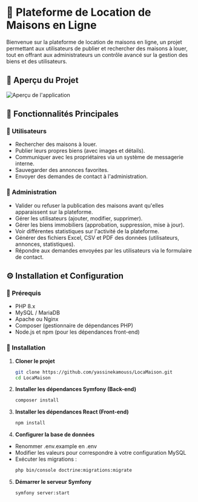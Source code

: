 # 🏡 Plateforme de Location de Maisons en Ligne

Bienvenue sur la plateforme de location de maisons en ligne, un projet permettant aux utilisateurs de publier et rechercher des maisons à louer, tout en offrant aux administrateurs un contrôle avancé sur la gestion des biens et des utilisateurs.

## 📸 Aperçu du Projet

![Aperçu de l'application](assets/screenshot.png)

## 🚀 Fonctionnalités Principales

### 👤 Utilisateurs
- Rechercher des maisons à louer.
- Publier leurs propres biens (avec images et détails).
- Communiquer avec les propriétaires via un système de messagerie interne.
- Sauvegarder des annonces favorites.
- Envoyer des demandes de contact à l'administration.

### 🔑 Administration
- Valider ou refuser la publication des maisons avant qu'elles apparaissent sur la plateforme.
- Gérer les utilisateurs (ajouter, modifier, supprimer).
- Gérer les biens immobiliers (approbation, suppression, mise à jour).
- Voir différentes statistiques sur l'activité de la plateforme.
- Générer des fichiers Excel, CSV et PDF des données (utilisateurs, annonces, statistiques).
- Répondre aux demandes envoyées par les utilisateurs via le formulaire de contact.

## ⚙️ Installation et Configuration

### 📌 Prérequis
- PHP 8.x
- MySQL / MariaDB
- Apache ou Nginx
- Composer (gestionnaire de dépendances PHP)
- Node.js et npm (pour les dépendances front-end)

### 🚀 Installation

1. **Cloner le projet**
   ```bash
   git clone https://github.com/yassinekamouss/LocaMaison.git
   cd LocaMaison
2. **Installer les dépendances Symfony (Back-end)**
   ```bash
   composer install
3. **Installer les dépendances React (Front-end)**
   ```bash
   npm install
4. **Configurer la base de données**
- Renommer .env.example en .env
- Modifier les valeurs pour correspondre à votre configuration MySQL
- Exécuter les migrations :
   ```bash
   php bin/console doctrine:migrations:migrate
5. **Démarrer le serveur Symfony**
   ```bash
   symfony server:start

